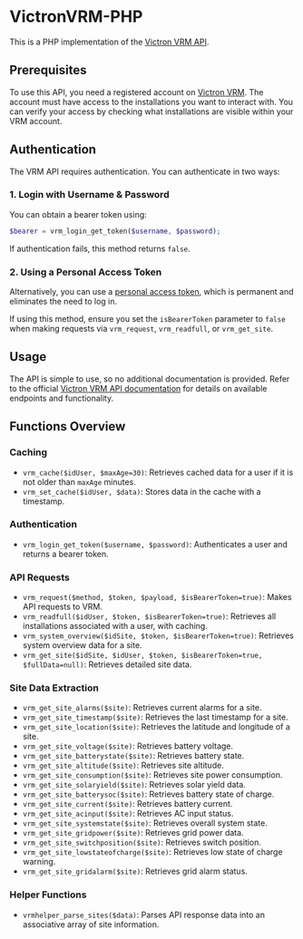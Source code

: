 # VictronVRM-PHP

This is a PHP implementation of the [Victron VRM API](https://vrm-api-docs.victronenergy.com/#/).

## Prerequisites

To use this API, you need a registered account on [Victron VRM](https://vrm.victronenergy.com/). The account must have access to the installations you want to interact with. You can verify your access by checking what installations are visible within your VRM account.

## Authentication

The VRM API requires authentication. You can authenticate in two ways:

### 1. Login with Username & Password

You can obtain a bearer token using:

```php
$bearer = vrm_login_get_token($username, $password);
```

If authentication fails, this method returns `false`.

### 2. Using a Personal Access Token

Alternatively, you can use a [personal access token](https://vrm-api-docs.victronenergy.com/#/operations/users/idUser/accesstokens/create), which is permanent and eliminates the need to log in.

If using this method, ensure you set the `isBearerToken` parameter to `false` when making requests via `vrm_request`, `vrm_readfull`, or `vrm_get_site`.

## Usage

The API is simple to use, so no additional documentation is provided. Refer to the official [Victron VRM API documentation](https://vrm-api-docs.victronenergy.com/#/) for details on available endpoints and functionality.

## Functions Overview

### Caching

- `vrm_cache($idUser, $maxAge=30)`: Retrieves cached data for a user if it is not older than `maxAge` minutes.
- `vrm_set_cache($idUser, $data)`: Stores data in the cache with a timestamp.

### Authentication

- `vrm_login_get_token($username, $password)`: Authenticates a user and returns a bearer token.

### API Requests

- `vrm_request($method, $token, $payload, $isBearerToken=true)`: Makes API requests to VRM.
- `vrm_readfull($idUser, $token, $isBearerToken=true)`: Retrieves all installations associated with a user, with caching.
- `vrm_system_overview($idSite, $token, $isBearerToken=true)`: Retrieves system overview data for a site.
- `vrm_get_site($idSite, $idUser, $token, $isBearerToken=true, $fullData=null)`: Retrieves detailed site data.

### Site Data Extraction

- `vrm_get_site_alarms($site)`: Retrieves current alarms for a site.
- `vrm_get_site_timestamp($site)`: Retrieves the last timestamp for a site.
- `vrm_get_site_location($site)`: Retrieves the latitude and longitude of a site.
- `vrm_get_site_voltage($site)`: Retrieves battery voltage.
- `vrm_get_site_batterystate($site)`: Retrieves battery state.
- `vrm_get_site_altitude($site)`: Retrieves site altitude.
- `vrm_get_site_consumption($site)`: Retrieves site power consumption.
- `vrm_get_site_solaryield($site)`: Retrieves solar yield data.
- `vrm_get_site_batterysoc($site)`: Retrieves battery state of charge.
- `vrm_get_site_current($site)`: Retrieves battery current.
- `vrm_get_site_acinput($site)`: Retrieves AC input status.
- `vrm_get_site_systemstate($site)`: Retrieves overall system state.
- `vrm_get_site_gridpower($site)`: Retrieves grid power data.
- `vrm_get_site_switchposition($site)`: Retrieves switch position.
- `vrm_get_site_lowstateofcharge($site)`: Retrieves low state of charge warning.
- `vrm_get_site_gridalarm($site)`: Retrieves grid alarm status.

### Helper Functions

- `vrmhelper_parse_sites($data)`: Parses API response data into an associative array of site information.
